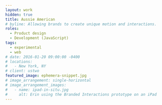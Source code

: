 ```yaml
---
layout: work
hidden: true
title: Aussie American
# byline: Allowing brands to create unique motion and interactions.
roles:
  - Product design
  - Development (JavaScript)
tags:
  - experimental
  - web
# date: 2016-01-20 09:00:00 -0400
# locations:
#   - New York, NY
# client: ustwo
featured_image: ephemera-snippet.jpg
# image_arrangement: single-horizontal
# image_arrangement_images:
#   - name: ipad-in-situ.jpg
#     alt: Erin using the Branded Interactions prototype on an iPad
---
```


<!-- Do the same for Aussie/American -->